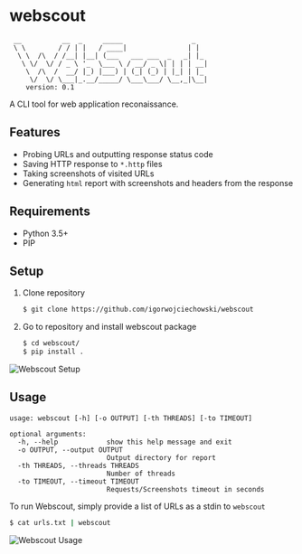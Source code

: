 # webscout

```
 __          __  _     _____                 _
 \ \        / / | |   / ____|               | |
  \ \  /\  / /__| |__| (___   ___ ___  _   _| |_
   \ \/  \/ / _ \ '_  \___ \ / __/ _ \| | | | __|
    \  /\  /  __/ |_) |___) | (_| (_) | |_| | |_
     \/  \/ \___|_.__/_____/ \___\___/ \__,_|\__|
    version: 0.1

```

A CLI tool for web application reconaissance.

## Features

- Probing URLs and outputting response status code
- Saving HTTP response to `*.http` files
- Taking screenshots of visited URLs
- Generating `html` report with screenshots and headers from the response

## Requirements

- Python 3.5+
- PIP

## Setup

1. Clone repository
    ```bash
    $ git clone https://github.com/igorwojciechowski/webscout
    ```
2. Go to repository and install webscout package
    ```bash
    $ cd webscout/
    $ pip install .
    ```

![Webscout Setup](docs/img/setup.gif)

## Usage

```
usage: webscout [-h] [-o OUTPUT] [-th THREADS] [-to TIMEOUT]

optional arguments:
  -h, --help            show this help message and exit
  -o OUTPUT, --output OUTPUT
                        Output directory for report
  -th THREADS, --threads THREADS
                        Number of threads
  -to TIMEOUT, --timeout TIMEOUT
                        Requests/Screenshots timeout in seconds
```

To run Webscout, simply provide a list of URLs as a stdin to `webscout`

```bash
$ cat urls.txt | webscout
```


![Webscout Usage](docs/img/usage.gif)

